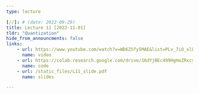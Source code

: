 ```yaml
---
type: lecture

[//]: # (date: 2022-09-29)
title: Lecture 11 [2022-11-01]
tldr: "Quantization"
hide_from_announcments: false
links:
    - url: https://www.youtube.com/watch?v=WD6ZSfy5MAE&list=PLv_7iO_xlL0Jgc35Pqn7XP5VTQ5krLMOl
      name: video
    - url: https://colab.research.google.com/drive/16dYjBEc499HgHoZRxcyeg0YmNAb5AwAW?usp=sharing
      name: code 
    - url: /static_files/L11_slide.pdf 
      name: slides

---
```





